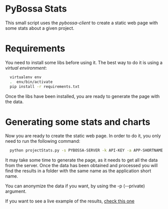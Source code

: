 # PyBossa Stats

This small script uses the *pybossa-client* to create a static web page
with some stats about a given project.

# Requirements

You need to install some libs before using it. The best way to do it is using a *virtual environment*:

```bash
  virtualenv env
  .  env/bin/activate
  pip install -r requirements.txt
```

Once the libs have been installed, you are ready to generate the page with the
data.

# Generating some stats and charts

Now you are ready to create the static web page. In order to do it, you
only need to run the following command:

```bash
  python projectStats.py -s PYBOSSA-SERVER -k API-KEY -a APP-SHORTNAME
```

It may take some time to generate the page, as it needs to get all the data
from the server. Once the data has been obtained and processed you will
find the results in a folder with the same name as the application short 
name.

You can anonymize the data if you want, by using the -p (--private) argument.

If you want to see a live example of the results, [check this one](http://pybossa.github.com/pybossa-stats/)
